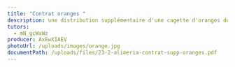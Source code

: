 ```yaml
---
title: "Contrat oranges "
description: une distribution supplémentaire d'une cagette d'oranges début février
tutors:
  - mN_gcWxWz
producer: AxEwXIAEV
photoUrl: /uploads/images/orange.jpg
documentPath: /uploads/files/23-2-alimeria-contrat-supp-oranges.pdf
---
```

